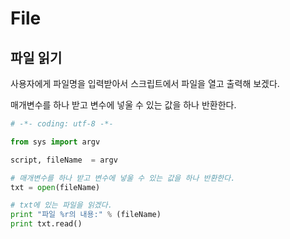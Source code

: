 # File

## 파일 읽기
사용자에게 파일명을 입력받아서 스크립트에서 파일을 열고 출력해 보겠다.

매개변수를 하나 받고 변수에 넣울 수 있는 값을 하나 반환한다.
```Python
# -*- coding: utf-8 -*-

from sys import argv

script, fileName  = argv

# 매개변수를 하나 받고 변수에 넣울 수 있는 값을 하나 반환한다.
txt = open(fileName)

# txt에 있는 파일을 읽겠다.
print "파일 %r의 내용:" % (fileName)
print txt.read()
```


